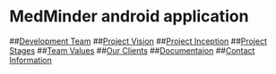 MedMinder android application
=============================


##[Development Team](https://github.com/sergey-korchagin/MedMinder/wiki#-development-team)
##[Project Vision](https://github.com/sergey-korchagin/MedMinder/wiki#-project-vision)
##[Project Inception](https://github.com/sergey-korchagin/MedMinder/wiki#-project-inception)
##[Project Stages](https://github.com/sergey-korchagin/MedMinder/wiki#-project-stages)
##[Team Values](https://github.com/sergey-korchagin/MedMinder/wiki#-team-values)
##[Our Clients](https://github.com/sergey-korchagin/MedMinder/wiki#our-clients)
##[Documentaion](https://github.com/sergey-korchagin/MedMinder/wiki#documentation)
##[Contact Information](https://github.com/sergey-korchagin/MedMinder/wiki#contact-information)


